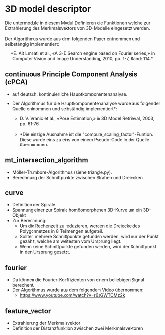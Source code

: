 # **3D model descriptor**

Die untermodule in diesem Modul Definieren die Funktionen welche zur Extrahierung des Merkmalsvektors von 3D-Modelle eingesetzt werden. <br><br>
Der Algorithmus wurde aus dem folgenden Paper entnommen und selbstängig implementiert:
<p align="center">
*E. Ait Lmaati et al., «A 3-D Search engine based on Fourier series,» in Computer Vision and Image Understanding, 2010, pp. 1-7, Band: 114.*
</p>

## **continuous Principle Component Analysis (cPCA)**

- auf deutsch: kontinuierliche Hauptkomponentenanalyse.

- Der Algorithmus für die Hauptkomponentenanalyse wurde aus folgender Quelle entnommen und selbständig implementiert*:
    - D. V. Vranic et al., «Pose Estimation,» in 3D Model Retrieval, 2003, pp. 61-76 <br><br>
    - *Die einzige Ausnahme ist die "compute_scaling_factor"-Funtion. Diese wurde eins zu eins von einem Pseudo-Code in der Quelle übernommen.

## **mt_intersection_algorithm**
- Möller-Trumbore-Algorithmus (siehe triangle.py).
- Berechnung der Schnittpunkte zwischen Strahen und Dreiecken

## **curve**
- Definition der Spirale
- Spannung einer zur Spirale homöomorphenen 3D-Kurve um ein 3D-Objekt
- Zur Berechnung:
    - Um die Rechenzeit zu reduzieren, werden die Dreiecke des Polygonnetzes in 8 Teilmengen aufgeteil.
    - Sollten mehrere Schnittpunkte gefunden werden, wird nur der Punkt gezählt, welche am weitesten vom Ursprung liegt.
    - Wenn keine Schnittpunkte gefunden werden, wird der Schnittpunkt in den Ursprung gesetzt. 

## **fourier**
- Da können die Fourier-Koeffizienten von einem beliebigen Signal berechent.
- Der Algorithmus wurde aus dem folgendem Video übernommen:
    - https://www.youtube.com/watch?v=r6sGWTCMz2k


## **feature_vector**
- Extrahierung der Merkmalsvektor
- Definition der Distanzfunktion zwischen zwei Merkmalsvektoren
